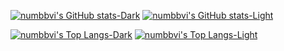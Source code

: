 [![numbbvi's GitHub stats-Dark](https://github-readme-stats.vercel.app/api?username=wxuycea&show_icons=true&rank_icon=github&theme=nord#gh-dark-mode-only)](https://github.com/anuraghazra/github-readme-stats#gh-dark-mode-only)
[![numbbvi's GitHub stats-Light](https://github-readme-stats.vercel.app/api?username=wxuycea&show_icons=true&rank_icon=github&theme=catppuccin_latte#gh-light-mode-only)](https://github.com/anuraghazra/github-readme-stats#gh-light-mode-only)<br>

[![numbbvi's Top Langs-Dark](https://github-readme-stats.vercel.app/api/top-langs/?username=wxuycea&show_icons=true&layout=compact&theme=nord#gh-dark-mode-only)](https://github.com/anuraghazra/github-readme-stats#gh-dark-mode-only)
[![numbbvi's Top Langs-Light](https://github-readme-stats.vercel.app/api/top-langs/?username=wxuycea&show_icons=true&layout=compact&theme=catppuccin_latte#gh-light-mode-only)](https://github.com/anuraghazra/github-readme-stats#gh-light-mode-only)

<!--
<div align="center">
  <img src="https://img.shields.io/badge/HTML5-E34F26?style=flat&logo=HTML5&logoColor=white"/>
	<img src="https://img.shields.io/badge/CSS3-1572B6?style=flat&logo=CSS3&logoColor=white"/>
  <img src="https://img.shields.io/badge/JavaScript-F7DF1E?style=flat&logo=JavaScript&logoColor=white"/>
  <img src="https://img.shields.io/badge/MySQL-4479A1?style=flat&logo=mysql&logoColor=white"/>
  <img src="https://img.shields.io/badge/C-A8B9CC?style=flat&logo=C&logoColor=white"/>

  <img src="https://img.shields.io/badge/C%23-512BD4?style=flat&logo=C%23&logoColor=white"/>
  <img src="https://img.shields.io/badge/C++-00599C?style=flat&logo=cplusplus&logoColor=white"/>
  <img src="https://img.shields.io/badge/Java-007396?style=flat&logo=Java&logoColor=white"/>
  <img src="https://img.shields.io/badge/Spring-6DB33F?style=flat-square&logo=Spring&logoColor=white"/>
  <img src="https://img.shields.io/badge/mariaDB-003545?style=for-the-badge&logo=mariaDB&logoColor=white">
  <img src="https://img.shields.io/badge/linux-FCC624?style=for-the-badge&logo=linux&logoColor=black">
</div>
-->
